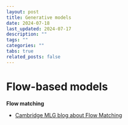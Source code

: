 ```yaml
---
layout: post
title: Generative models
date: 2024-07-18
last_updated: 2024-07-17
description: ""
tags: ""
categories: ""
tabs: true
related_posts: false
---
```


# Flow-based models

**Flow matching**

- [Cambridge MLG blog about Flow Matching](https://mlg.eng.cam.ac.uk/blog/2024/01/20/flow-matching.html)
